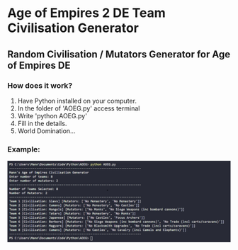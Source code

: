 # Age of Empires 2 DE Team Civilisation Generator

## Random Civilisation / Mutators Generator for Age of Empires DE

### How does it work?
1.  Have Python installed on your computer. 
2.  In the folder of 'AOEG.py' access terminal
3.  Write 'python AOEG.py'
4.  Fill in the details.
5.  World Domination... 

### Example:
![Example Image](https://github.com/Mannjamin/AOE2DETG/blob/master/new-example.png)